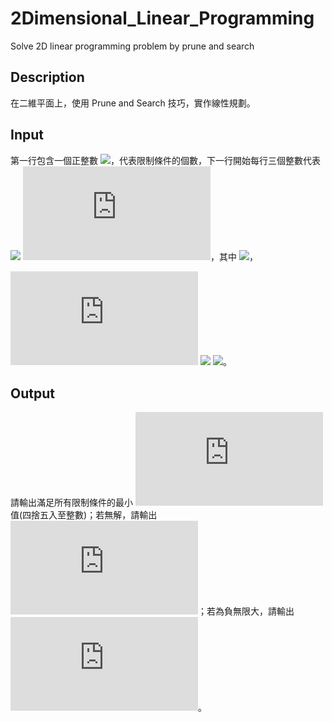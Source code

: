 # 2Dimensional_Linear_Programming
Solve 2D linear programming problem by prune and search

## Description
在二維平面上，使用 Prune and Search 技巧，實作線性規劃。

## Input
第一行包含一個正整數 ![](https://latex.codecogs.com/gif.latex?n\leq10^5)，代表限制條件的個數，下一行開始每行三個整數代表 
![](https://latex.codecogs.com/gif.latex?ax+by\leq) ![](https://latex.codecogs.com/gif.latex?c)，其中 ![](https://latex.codecogs.com/gif.latex?a^2+b^2>0)，
 
 ![](https://latex.codecogs.com/gif.latex?-300)  ![](https://latex.codecogs.com/gif.latex?\leq) ![](https://latex.codecogs.com/gif.latex?a,b,c\leq300)。

## Output
請輸出滿足所有限制條件的最小 ![](https://latex.codecogs.com/gif.latex?y) 值(四捨五入至整數)；若無解，請輸出 ![](https://latex.codecogs.com/gif.latex?NA)；若為負無限大，請輸出  
![](https://latex.codecogs.com/gif.latex?-INF)。


